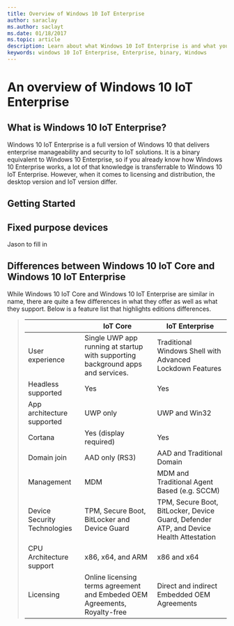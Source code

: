 ```yaml
---
title: Overview of Windows 10 IoT Enterprise
author: saraclay
ms.author: saclayt
ms.date: 01/18/2017
ms.topic: article
description: Learn about what Windows 10 IoT Enterprise is and what you can do with it.
keywords: windows 10 IoT Enterprise, Enterprise, binary, Windows
---
```


# An overview of Windows 10 IoT Enterprise

## What is Windows 10 IoT Enterprise?
Windows 10 IoT Enterprise is a full version of Windows 10 that delivers enterprise manageability and security to IoT solutions. It is a binary equivalent to Windows 10 Enterprise, so if you already know how Windows 10 Enterprise works, a lot of that knowledge is transferrable to Windows 10 IoT Enterprise. However, when it comes to licensing and distribution, the desktop version and IoT version differ. 

## Getting Started 


## Fixed purpose devices 
Jason to fill in

## Differences between Windows 10 IoT Core and Windows 10 IoT Enterprise
While Windows 10 IoT Core and Windows 10 IoT Enterprise are similar in name, there are quite a few differences in what they offer as well as what they support. Below is a feature list that highlights editions differences.

> |             |  IoT Core  |  IoT Enterprise  |
> |-------------|----------|---------|
> | User experience | Single UWP app running at startup with supporting background apps and services. | Traditional Windows Shell with Advanced Lockdown Features |
> | Headless supported | Yes | Yes |
> | App architecture supported | UWP only | UWP and Win32 |
> | Cortana | Yes (display required) | Yes |
> | Domain join | AAD only (RS3) | AAD and Traditional Domain |
> | Management | MDM | MDM and Traditional Agent Based (e.g. SCCM) |
> | Device Security Technologies | TPM, Secure Boot, BitLocker and Device Guard | TPM, Secure Boot, BitLocker, Device Guard, Defender ATP, and Device Health Attestation |
> | CPU Architecture support | x86, x64, and ARM | x86 and x64 |
> | Licensing | Online licensing terms agreement and Embeded OEM Agreements, Royalty-free | Direct and indirect Embedded OEM Agreements |







